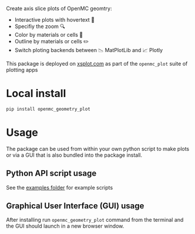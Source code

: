 Create axis slice plots of OpenMC geomtry:
  - Interactive plots with hovertext :speech_balloon:
  - Specifiy the zoom :mag:
  - Color by materials or cells :art:
  - Outline by materials or cells :pencil2:
  - Switch ploting backends between 📉 MatPlotLib and 📈 Plotly

This package is deployed on [xsplot.com](https://www.xsplot.com) as part of the ```openmc_plot``` suite of plotting apps

# Local install

```python
pip install openmc_geometry_plot
```

# Usage

The package can be used from within your own python script to make plots or via a GUI that is also bundled into the package install.

## Python API script usage
See the [examples folder](https://github.com/fusion-energy/openmc_geometry_plot/tree/master/examples) for example scripts

## Graphical User Interface (GUI) usage

After installing run ```openmc_geometry_plot``` command from the terminal and the GUI should launch in a new browser window.
